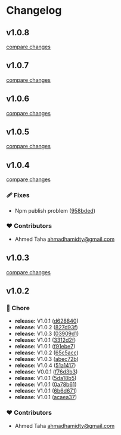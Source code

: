 # Changelog


## v1.0.8

[compare changes](https://github.com/Kylyi/ikymat-ui/compare/v1.0.7...v1.0.8)

## v1.0.7

[compare changes](https://github.com/Kylyi/ikymat-ui/compare/v1.0.6...v1.0.7)

## v1.0.6

[compare changes](https://github.com/Kylyi/ikymat-ui/compare/v1.0.5...v1.0.6)

## v1.0.5

[compare changes](https://github.com/Kylyi/ikymat-ui/compare/v1.0.4...v1.0.5)

## v1.0.4

[compare changes](https://github.com/Kylyi/ikymat-ui/compare/v1.0.3...v1.0.4)

### 🩹 Fixes

- Npm publish problem ([958bded](https://github.com/Kylyi/ikymat-ui/commit/958bded))

### ❤️ Contributors

- Ahmed Taha <ahmadhamidty@gmail.com>

## v1.0.3

[compare changes](https://github.com/Kylyi/ikymat-ui/compare/v1.0.2...v1.0.3)

## v1.0.2


### 🏡 Chore

- **release:** V1.0.1 ([d628840](https://github.com/Kylyi/ikymat-ui/commit/d628840))
- **release:** V1.0.2 ([827d93f](https://github.com/Kylyi/ikymat-ui/commit/827d93f))
- **release:** V1.0.3 ([03909d1](https://github.com/Kylyi/ikymat-ui/commit/03909d1))
- **release:** V1.0.1 ([3312d2f](https://github.com/Kylyi/ikymat-ui/commit/3312d2f))
- **release:** V1.0.1 ([f91ebe7](https://github.com/Kylyi/ikymat-ui/commit/f91ebe7))
- **release:** V1.0.2 ([65c5acc](https://github.com/Kylyi/ikymat-ui/commit/65c5acc))
- **release:** V1.0.3 ([abec72b](https://github.com/Kylyi/ikymat-ui/commit/abec72b))
- **release:** V1.0.4 ([51a1417](https://github.com/Kylyi/ikymat-ui/commit/51a1417))
- **release:** V0.0.1 ([f76d3b3](https://github.com/Kylyi/ikymat-ui/commit/f76d3b3))
- **release:** V1.0.1 ([5da18b5](https://github.com/Kylyi/ikymat-ui/commit/5da18b5))
- **release:** V1.0.1 ([0a78b61](https://github.com/Kylyi/ikymat-ui/commit/0a78b61))
- **release:** V1.0.1 ([6b6d671](https://github.com/Kylyi/ikymat-ui/commit/6b6d671))
- **release:** V1.0.1 ([acaea37](https://github.com/Kylyi/ikymat-ui/commit/acaea37))

### ❤️ Contributors

- Ahmed Taha <ahmadhamidty@gmail.com>

